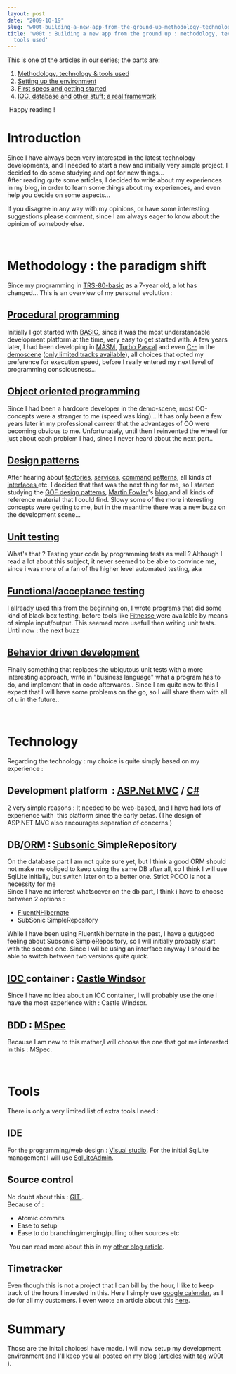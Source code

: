 ```yaml
---
layout: post
date: "2009-10-19"
slug: "w00t-building-a-new-app-from-the-ground-up-methodology-technology-tools-used"
title: 'w00t : Building a new app from the ground up : methodology, technology &
  tools used'
---
```


<p>
This is one of the articles in our series; the parts are:<br />
</p>
<ol>
	<li><a href="/posts/w00t-Building-a-new-app-from-the-ground-up-methodology-technology-tools-used/">Methodology, technology &amp; tools used</a></li>
	<li><a href="/posts/w00t-Building-a-new-app-from-the-ground-up-setting-up-the-environment/">Setting up the environment</a></li>
	<li><a href="/posts/w00t-Building-a-new-app-from-the-ground-up-First-specs-and-getting-started/">First specs and getting started</a></li>
	<li><a href="/posts/w00t-Building-a-new-app-from-the-ground-up-IOC-database-and-other-stuff3b-a-real-framework/">IOC, database and other stuff; a real framework</a>&nbsp; <br />
	</li>
</ol>
<p>
&nbsp;Happy reading !<br />
</p>
<h1>Introduction</h1>
<p>
Since I have always been very interested in the latest technology developments, and I needed to start a new and initially very simple project, I decided to do some studying and opt for new things...<br />
After reading quite some articles, I decided to write about my experiences in my blog, in order to learn some things about my experiences, and even help you decide on some aspects... 
</p>
<p>
If you disagree in any way with my opinions, or have some interesting suggestions please comment, since I am always eager to know about the opinion of somebody else.
</p>
<p>
&nbsp;
</p>
<h1>Methodology : the paradigm shift<br />
</h1>
<p>
Since my programming in <a href="https://en.wikipedia.org/wiki/TRS-80" target="_blank">TRS-80-basic</a> as a 7-year old, a lot has changed... This is an overview of my personal evolution :
</p>
<h2><a href="https://en.wikipedia.org/wiki/Procedural_programming" target="_blank">Procedural programming</a><br />
</h2>
<p>
Initially I got started with <a href="https://en.wikipedia.org/wiki/BASIC" target="_blank">BASIC</a>, since it was the most understandable development platform at the time, very easy to get started with. A few years later, I had been developing in <a href="https://en.wikipedia.org/wiki/MASM" target="_blank">MASM</a>, <a href="https://en.wikipedia.org/wiki/Turbo_pascal" target="_blank">Turbo Pascal</a> and even <a href="https://en.wikipedia.org/wiki/C--" target="_blank">C--</a> in the <a href="https://en.wikipedia.org/wiki/Demo_scene" target="_blank">demoscene</a> (<a href="https://www.pouet.net/prod.php?which=8765" target="_blank">only limited tracks available</a>), all choices that opted my preference for execution speed, before I really entered my next level of programming consciousness...
</p>
<h2><a href="https://en.wikipedia.org/wiki/Object_oriented" target="_blank">Object oriented programming</a><br />
</h2>
<p>
Since I had been a hardcore developer in the demo-scene, most OO-concepts were a stranger to me (speed was king)... It has only been a few years later in my professional carreer that the advantages of OO were becoming obvious to me. Unfortunately, until then I reinvented the wheel for just about each problem I had, since I never heard about the next part..
</p>
<h2><a href="https://en.wikipedia.org/wiki/Design_pattern" target="_blank">Design patterns</a> </h2>
<p>
After hearing about <a href="https://en.wikipedia.org/wiki/Factory_method_pattern" target="_blank">factories</a>, <a href="https://en.wikipedia.org/wiki/Service_%28systems_architecture%29" target="_blank">services</a>, <a href="https://en.wikipedia.org/wiki/Command_pattern" target="_blank">command patterns</a>, all kinds of <a href="https://en.wikipedia.org/wiki/Interface_%28computer_science%29" target="_blank">interfaces </a>etc. I decided that that was the next thing for me, so I started studying the <a href="https://en.wikipedia.org/wiki/Design_Patterns_%28book%29" target="_blank">GOF design patterns</a>, <a href="https://en.wikipedia.org/wiki/Martin_Fowler" target="_blank">Martin Fowler</a>&#39;s <a href="https://martinfowler.com/" target="_blank">blog </a>and all kinds of reference material that I could find. Slowy some of the more interesting concepts were getting to me, but in the meantime there was a new buzz on the development scene... 
</p>
<h2><a href="https://en.wikipedia.org/wiki/Unit_testing" target="_blank">Unit testing</a> </h2>
<p>
What&#39;s that ? Testing your code by programming tests as well ? Although I read a lot about this subject, it never seemed to be able to convince me, since i was more of a fan of the higher level automated testing, aka
</p>
<h2><a href="https://en.wikipedia.org/wiki/Functional_testing" target="_blank">Functional/acceptance testing</a> </h2>
<p>
I allready used this from the beginning on, I wrote programs that did some kind of black box testing, before tools like <a href="https://fitnesse.org/" target="_blank">Fitnesse </a>were available by means of simple input/output. This seemed more usefull then writing unit tests. Until now : the next buzz
</p>
<h2><a href="https://www.corebvba.be/blog/admin/Pages/Behavior%20Driven%20Development" target="_blank">Behavior driven development</a></h2>
<p>
Finally something that replaces the ubiqutous unit tests with a more interesting approach, write in &quot;business language&quot; what a program has to do, and implement that in code afterwards.. Since I am quite new to this I expect that I will have some problems on the go, so I will share them with all of u in the future..
</p>
<p>
&nbsp;
</p>
<h1>Technology</h1>
<p>
Regarding the technology : my choice is quite simply based on my experience :
</p>
<h2>Development platform&nbsp; : <a href="https://en.wikipedia.org/wiki/ASP.NET_MVC" target="_blank">ASP.Net MVC</a> / <a href="https://en.wikipedia.org/wiki/C_Sharp_%28programming_language%29" target="_blank">C#</a></h2>
<p>
2 very simple reasons : It needed to be web-based, and I have had lots of experience with&nbsp; this platform since the early betas. (The design of ASP.NET MVC also encourages seperation of concerns.)
</p>
<h2>DB/<a href="https://en.wikipedia.org/wiki/Object-relational_mapping" target="_blank">ORM</a> : <a href="https://subsonicproject.com/docs/Using_SimpleRepository" target="_blank"></a><a href="https://subsonicproject.com/" target="_blank">Subsonic </a>SimpleRepository</h2>
<p>
On the database part I am not quite sure yet, but I think a good ORM should not make me obliged to keep using the same DB after all, so I think I will use SqlLite initially, but switch later on to a better one. Strict POCO is not a necessity for me<br />
Since I have no interest whatsoever on the db part, I think i have to choose between 2 options :
</p>
<ul>
	<li><a href="https://fluentnhibernate.org/" target="_blank">FluentNHibernate</a></li>
	<li>SubSonic SimpleRepository</li>
</ul>
<p>
While I have been using FluentNhibernate in the past, I have a gut/good feeling about Subsonic SimpleRepository, so I will initially probably start with the second one. Since I wil be using an interface anyway I should be able to switch between two versions quite quick.
</p>
<h2><a href="https://en.wikipedia.org/wiki/Inversion_of_Control" target="_blank">IOC </a>container : <a href="https://www.castleproject.org/container/index.html" target="_blank">Castle Windsor</a></h2>
<p>
Since I have no idea about an IOC container, I will probably use the one I have the most experience with : Castle Windsor.
</p>
<h2>BDD : <a href="https://codebetter.com/blogs/aaron.jensen/archive/2008/05/08/introducing-machine-specifications-or-mspec-for-short" target="_blank">MSpec</a> </h2>
<p>
Because I am new to this mather,I will choose the one that got me interested in this : MSpec.
</p>
<p>
&nbsp;
</p>
<h1>Tools </h1>
<p>
There is only a very limited list of extra tools I need :
</p>
<h2>IDE</h2>
<p>
For the programming/web design : <a href="https://en.wikipedia.org/wiki/Visual_studio" target="_blank">Visual studio</a>. For the initial SqlLite management I will use <a href="https://sqliteadmin.orbmu2k.de/" target="_blank">SqlLiteAdmin</a>.
</p>
<h2>
Source control
</h2>
<p>
No doubt about this : <a href="https://en.wikipedia.org/wiki/Git_%28software%29" target="_blank">GIT </a>.<br />
Because of :
</p>
<ul>
	<li>Atomic commits</li>
	<li>Ease to setup</li>
	<li>Ease to do branching/merging/pulling other sources etc <br />
	</li>
</ul>
<p>
&nbsp;You can read more about this in my <a href="/posts/To-git-or-not-to-git-Source-control-done-right-intro-and-quick-tutorial" target="_blank/">other blog article</a>.
</p>
<h2>Timetracker</h2>
<p>
Even though this is not a project that I can bill by the hour, I like to keep track of the hours I invested in this. Here I simply use <a href="https://en.wikipedia.org/wiki/Google_Calendar" target="_blank">google calendar</a>, as I do for all my customers. I even wrote an article about this <a href="/posts/Convert-ICal-icsgoogle-calendar-to-textcsv-file" target="_blank/">here</a>.
</p>
<h1>Summary</h1>
<p>
Those are the inital choicesI have made. I will now setup my development environment and I&#39;ll keep you all posted on my blog (<a href="https://www.corebvba.be/blog/?tag=/w00t" target="_blank">articles with tag w00t </a>). 
</p>
